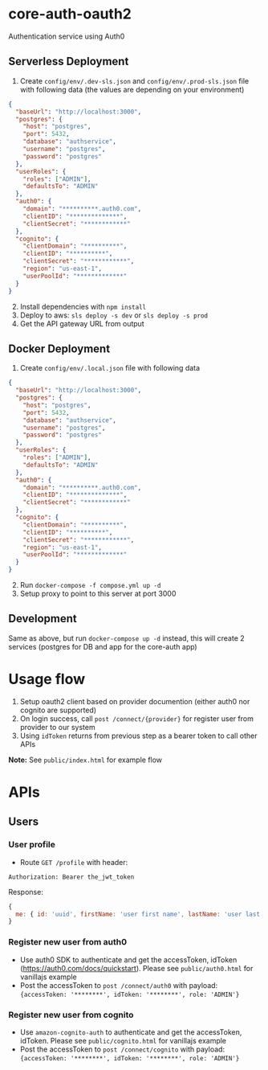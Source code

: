 # core-auth-oauth2
Authentication service using Auth0

## Serverless Deployment
1. Create `config/env/.dev-sls.json` and `config/env/.prod-sls.json` file with following data (the values are depending on your environment)
```json
{
  "baseUrl": "http://localhost:3000",
  "postgres": {
    "host": "postgres",
    "port": 5432,
    "database": "authservice",
    "username": "postgres",
    "password": "postgres"
  },
  "userRoles": {
    "roles": ["ADMIN"],
    "defaultsTo": "ADMIN"
  },
  "auth0": {
    "domain": "**********.auth0.com",
    "clientID": "**************",
    "clientSecret": "************"
  },
  "cognito": {
    "clientDomain": "**********",
    "clientID": "**********",
    "clientSecret": "************",
    "region": "us-east-1",
    "userPoolId": "*************"
  }
}
```
2. Install dependencies with `npm install`
3. Deploy to aws: `sls deploy -s dev` or `sls deploy -s prod`
4. Get the API gateway URL from output

## Docker Deployment
1. Create `config/env/.local.json` file with following data

```json
{
  "baseUrl": "http://localhost:3000",
  "postgres": {
    "host": "postgres",
    "port": 5432,
    "database": "authservice",
    "username": "postgres",
    "password": "postgres"
  },
  "userRoles": {
    "roles": ["ADMIN"],
    "defaultsTo": "ADMIN"
  },
  "auth0": {
    "domain": "**********.auth0.com",
    "clientID": "**************",
    "clientSecret": "************"
  },
  "cognito": {
    "clientDomain": "**********",
    "clientID": "**********",
    "clientSecret": "************",
    "region": "us-east-1",
    "userPoolId": "*************"
  }
}
```

2. Run `docker-compose -f compose.yml up -d`
3. Setup proxy to point to this server at port 3000

## Development

Same as above, but run `docker-compose up -d` instead, this will create 2 services (postgres for DB and app for the core-auth app)


# Usage flow
1. Setup oauth2 client based on provider documention (either auth0 nor cognito are supported)
2. On login success, call `post /connect/{provider}` for register user from provider to our system
3. Using `idToken` returns from previous step as a bearer token to call other APIs

**Note:** See `public/index.html` for example flow

# APIs

## Users

### User profile
- Route `GET /profile` with header:
```
Authorization: Bearer the_jwt_token
```

Response:
```js
{
  me: { id: 'uuid', firstName: 'user first name', lastName: 'user last name', email: 'useremail' }
}
```

### Register new user from auth0
- Use auth0 SDK to authenticate and get the accessToken, idToken (https://auth0.com/docs/quickstart). Please see `public/auth0.html` for vanillajs example
- Post the accessToken to `post /connect/auth0` with payload: `{accessToken: '********', idToken: '********', role: 'ADMIN'}`

### Register new user from cognito
- Use `amazon-cognito-auth` to authenticate and get the accessToken, idToken. Please see `public/cognito.html` for vanillajs example
- Post the accessToken to `post /connect/cognito` with payload: `{accessToken: '********', idToken: '********', role: 'ADMIN'}`
